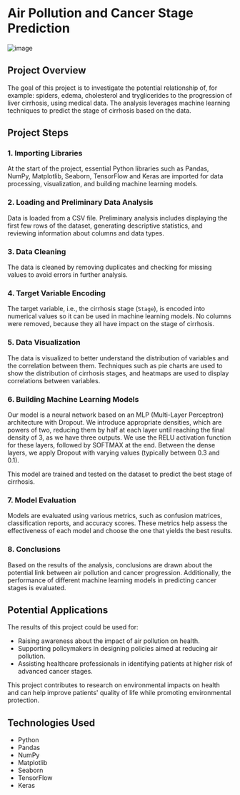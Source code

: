 # Air Pollution and Cancer Stage Prediction

![image](https://cdn-assets-eu.frontify.com/s3/frontify-enterprise-files-eu/eyJvYXV0aCI6eyJjbGllbnRfaWQiOiJjbGllbnQtY2hkcnR4NWphaHV0Y2hsdiJ9LCJwYXRoIjoiaWhoLWhlYWx0aGNhcmUtYmVyaGFkXC9maWxlXC9TZDdSWHNVc296YU1OcDVUS1NGZS5qcGcifQ:ihh-healthcare-berhad:3UnWSiHh7OJoyloGUOWG64SKUTdKFnSx7sY5d1IrFN0?width=854&height=480&crop=fp&fp=0.5%2C0.5&fp_zoom=1)

## Project Overview

The goal of this project is to investigate the potential relationship of, for example: spiders, edema, cholesterol and tryglicerides to the progression of liver cirrhosis, using medical data. The analysis leverages machine learning techniques to predict the stage of cirrhosis based on the data.

## Project Steps

### 1. Importing Libraries
At the start of the project, essential Python libraries such as Pandas, NumPy, Matplotlib, Seaborn, TensorFlow and Keras are imported for data processing, visualization, and building machine learning models.

### 2. Loading and Preliminary Data Analysis
Data is loaded from a CSV file. Preliminary analysis includes displaying the first few rows of the dataset, generating descriptive statistics, and reviewing information about columns and data types.

### 3. Data Cleaning
The data is cleaned by removing duplicates and checking for missing values to avoid errors in further analysis.

### 4. Target Variable Encoding
The target variable, i.e., the cirrhosis stage (`Stage`), is encoded into numerical values so it can be used in machine learning models. No columns were removed, because they all have impact on the stage of cirrhosis.

### 5. Data Visualization
The data is visualized to better understand the distribution of variables and the correlation between them. Techniques such as pie charts are used to show the distribution of cirrhosis stages, and heatmaps are used to display correlations between variables.

### 6. Building Machine Learning Models
Our model is a neural network based on an MLP (Multi-Layer Perceptron) architecture with Dropout. We introduce appropriate densities, which are powers of two, reducing them by half at each layer until reaching the final density of 3, as we have three outputs. We use the RELU activation function for these layers, followed by SOFTMAX at the end. Between the dense layers, we apply Dropout with varying values (typically between 0.3 and 0.1).

This model are trained and tested on the dataset to predict the best stage of cirrhosis.

### 7. Model Evaluation
Models are evaluated using various metrics, such as confusion matrices, classification reports, and accuracy scores. These metrics help assess the effectiveness of each model and choose the one that yields the best results.

### 8. Conclusions
Based on the results of the analysis, conclusions are drawn about the potential link between air pollution and cancer progression. Additionally, the performance of different machine learning models in predicting cancer stages is evaluated.

## Potential Applications

The results of this project could be used for:

- Raising awareness about the impact of air pollution on health.
- Supporting policymakers in designing policies aimed at reducing air pollution.
- Assisting healthcare professionals in identifying patients at higher risk of advanced cancer stages.

This project contributes to research on environmental impacts on health and can help improve patients' quality of life while promoting environmental protection.

## Technologies Used

- Python
- Pandas
- NumPy
- Matplotlib
- Seaborn
- TensorFlow
- Keras
